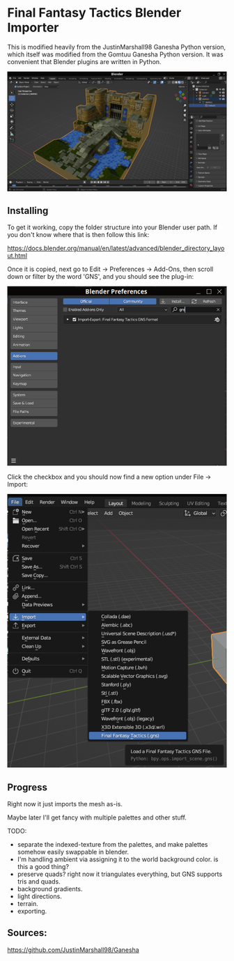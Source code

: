 # Final Fantasy Tactics Blender Importer

This is modified heavily from the JustinMarshall98 Ganesha Python version, which itself was modified from the Gomtuu Ganesha Python version.
It was convenient that Blender plugins are written in Python.

![example](ex3.png)

## Installing

To get it working, copy the folder structure into your Blender user path.
If you don't know where that is then follow this link:

https://docs.blender.org/manual/en/latest/advanced/blender_directory_layout.html

Once it is copied, next go to Edit -> Preferences -> Add-Ons, then scroll down or filter by the word 'GNS', and you should see the plug-in:

![step 1](ex1.png)

Click the checkbox and you should now find a new option under File -> Import:

![step 2](ex2.png)

## Progress

Right now it just imports the mesh as-is.

Maybe later I'll get fancy with multiple palettes and other stuff.

TODO:
- separate the indexed-texture from the palettes, and make palettes somehow easily swappable in blender.
- I'm handling ambient via assigning it to the world background color.  is this a good thing?
- preserve quads? right now it triangulates everything, but GNS supports tris and quads.
- background gradients.
- light directions.
- terrain.
- exporting.

## Sources:

https://github.com/JustinMarshall98/Ganesha
